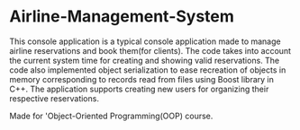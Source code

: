 # Airline-Management-System
This console application is a typical console application made to manage airline reservations and book them(for clients).
The code takes into account the current system time for creating and showing valid reservations.
The code also implemented object serialization to ease recreation of objects in memory corresponding to records read from files using Boost library in C++.
The application supports creating new users for organizing their respective reservations.

Made for 'Object-Oriented Programming(OOP) course.
